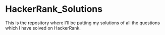 # HackerRank_Solutions
This is the repository where I'll be putting my solutions of all the questions which I have solved on HackerRank.
